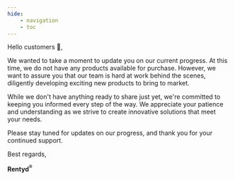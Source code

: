 ```yaml
---
hide:
    - navigation
    - toc
---
```


Hello customers 👋,

We wanted to take a moment to update you on our current progress. At this time, we do not have any products available for purchase. However, we want to assure you that our team is hard at work behind the scenes, diligently developing exciting new products to bring to market.

While we don't have anything ready to share just yet, we're committed to keeping you informed every step of the way. We appreciate your patience and understanding as we strive to create innovative solutions that meet your needs.

Please stay tuned for updates on our progress, and thank you for your continued support.

Best regards,

**Rentyd<sup>&reg;</sup>**
